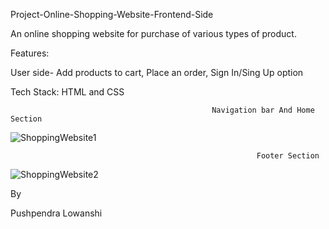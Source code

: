 Project-Online-Shopping-Website-Frontend-Side


An online shopping website for purchase of various types of product.

Features:

User side- Add products to cart, Place an order, Sign In/Sing Up option

Tech Stack: HTML and CSS

                                                 Navigation bar And Home Section
![ShoppingWebsite1](https://user-images.githubusercontent.com/80954470/127031228-aaa8007e-6b28-470f-83f4-16ef4c865524.png)


                                                           Footer Section
![ShoppingWebsite2](https://user-images.githubusercontent.com/80954470/127031280-cdd67ce1-7a24-4200-bc15-67dbea6668fc.png)
 
 
By

Pushpendra Lowanshi
